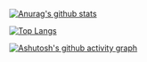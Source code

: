 [![Anurag's github stats](https://github-readme-stats.vercel.app/api?username=NozomuIkuta&count_private=true&show_icons=true&border_radius=false)](https://github.com/anuraghazra/github-readme-stats)

[![Top Langs](https://github-readme-stats.vercel.app/api/top-langs/?username=NozomuIkuta&hide_title=true&layout=compact&card_width=1000&border_radius=false)](https://github.com/anuraghazra/github-readme-stats)

[![Ashutosh's github activity graph](https://activity-graph.herokuapp.com/graph?username=NozomuIkuta&theme=minimal)](https://github.com/Ashutosh00710/github-readme-activity-graph)
